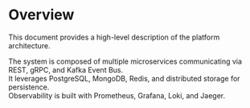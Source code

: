 # Overview

This document provides a high-level description of the platform architecture.

The system is composed of multiple microservices communicating via REST, gRPC, and Kafka Event Bus.  
It leverages PostgreSQL, MongoDB, Redis, and distributed storage for persistence.  
Observability is built with Prometheus, Grafana, Loki, and Jaeger.
